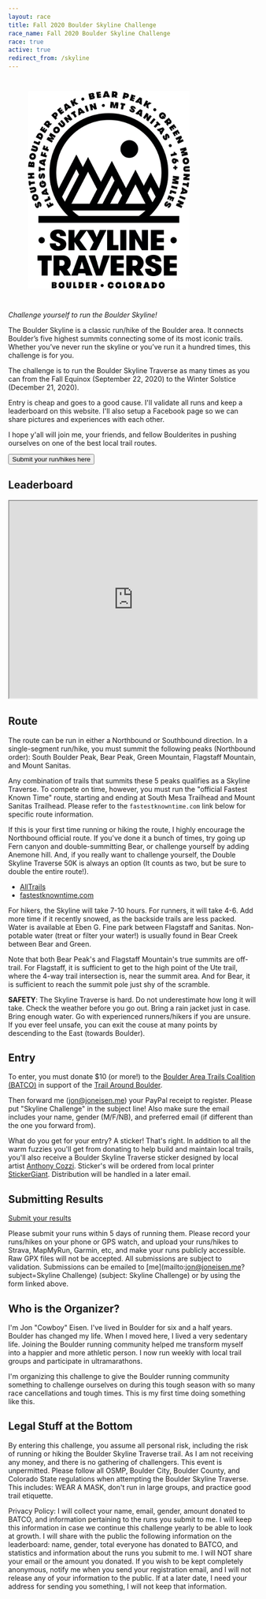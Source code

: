 ```yaml
---
layout: race
title: Fall 2020 Boulder Skyline Challenge
race_name: Fall 2020 Boulder Skyline Challenge
race: true
active: true
redirect_from: /skyline
---
```


<figure class="image race-logo">
  <img src="/img/SkylineChallengeLogo.png" height="400" style="margin: 2em auto;"/>
</figure>

_Challenge yourself to run the Boulder Skyline!_

The Boulder Skyline is a classic run/hike of the Boulder area. It connects Boulder’s five highest summits connecting some of its most iconic trails. Whether you’ve never run the skyline or you’ve run it a hundred times, this challenge is for you.

The challenge is to run the Boulder Skyline Traverse as many times as you can from the Fall Equinox (September 22, 2020) to the Winter Solstice (December 21, 2020).

Entry is cheap and goes to a good cause. I'll validate all runs and keep a leaderboard on this website. I'll also setup a Facebook page so we can share pictures and experiences with each other.

I hope y'all will join me, your friends, and fellow Boulderites in pushing ourselves on one of the best local trail routes.

[<button>Submit your run/hikes here</button>](https://docs.google.com/forms/d/e/1FAIpQLScNAN8OChr28dc17BuSRbvdxX5qxGJaP3rhUGI9MXHOqA3CFw/viewform?usp=sf_link)

## Leaderboard

<iframe src="https://docs.google.com/spreadsheets/d/e/2PACX-1vQJWRnGHmvEDwVGJMmU6Z42mT3sYo3viwn4T9HPL36L87r5_g_m0E_bjOCDUpI1FpmOvFdGSzoYbswD/pubhtml?gid=826706589&amp;single=true&amp;widget=true&amp;headers=false" style="height: 400px; width: 100%;"></iframe>

## Route

The route can be run in either a Northbound or Southbound direction. In a single-segment run/hike, you must summit the following peaks (Northbound order): South Boulder Peak, Bear Peak, Green Mountain, Flagstaff Mountain, and Mount Sanitas.

Any combination of trails that summits these 5 peaks qualifies as a Skyline Traverse. To compete on time, however, you must run the "official Fastest Known Time" route, starting and ending at South Mesa Trailhead and Mount Sanitas Trailhead. Please refer to the `fastestknowntime.com` link below for specific route information.

If this is your first time running or hiking the route, I highly encourage the Northbound official route. If you've done it a bunch of times, try going up Fern canyon and double-summitting Bear, or challenge yourself by adding Anemone hill. And, if you really want to challenge yourself, the Double Skyline Traverse 50K is always an option (It counts as two, but be sure to double the entire route!).

- [AllTrails](https://www.alltrails.com/trail/us/colorado/boulder-skyline-traverse--2)
- [fastestknowntime.com](https://fastestknowntime.com/route/boulder-skyline-traverse-co)

For hikers, the Skyline will take 7-10 hours. For runners, it will take 4-6. Add more time if it recently snowed, as the backside trails are less packed. Water is available at Eben G. Fine park between Flagstaff and Sanitas. Non-potable water (treat or filter your water!) is usually found in Bear Creek between Bear and Green.

Note that both Bear Peak's and Flagstaff Mountain's true summits are off-trail. For Flagstaff, it is sufficient to get to the high point of the Ute trail, where the 4-way trail intersection is, near the summit area. And for Bear, it is sufficient to reach the summit pole just shy of the scramble.

**SAFETY**: The Skyline Traverse is hard. Do not underestimate how long it will take. Check the weather before you go out. Bring a rain jacket just in case. Bring enough water. Go with experienced runners/hikers if you are unsure. If you ever feel unsafe, you can exit the couse at many points by descending to the East (towards Boulder).

## Entry

To enter, you must donate $10 (or more!) to the [Boulder Area Trails Coalition (BATCO)](http://www.bouldertrails.org) in support of the [Trail Around Boulder](http://www.bouldertrails.org/trail-around-boulder/).

Then forward me ([jon@joneisen.me](mailto:jon@joneisen.me)) your PayPal receipt to register. Please put "Skyline Challenge" in the subject line! Also make sure the email includes your name, gender (M/F/NB), and preferred email (if different than the one you forward from).

What do you get for your entry? A sticker! That's right. In addition to all the warm fuzzies you'll get from donating to help build and maintain local trails, you'll also receive a Boulder Skyline Traverse sticker designed by local artist [Anthony Cozzi](http://snowblinded.com). Sticker's will be ordered from local printer [StickerGiant](https://www.stickergiant.com). Distribution will be handled in a later email.

## Submitting Results

[Submit your results](https://docs.google.com/forms/d/e/1FAIpQLScNAN8OChr28dc17BuSRbvdxX5qxGJaP3rhUGI9MXHOqA3CFw/viewform?usp=sf_link)

Please submit your runs within 5 days of running them. Please record your runs/hikes on your phone or GPS watch, and upload your runs/hikes to Strava, MapMyRun, Garmin, etc, and make your runs publicly accessible. Raw GPX files will not be accepted. All submissions are subject to validation. Submissions can be emailed to [me](mailto:jon@joneisen.me?subject=Skyline Challenge) (subject: Skyline Challenge) or by using the form linked above.

## Who is the Organizer?

I'm Jon "Cowboy" Eisen. I've lived in Boulder for six and a half years. Boulder has changed my life. When I moved here, I lived a very sedentary life. Joining the Boulder running community helped me transform myself into a happier and more athletic person. I now run weekly with local trail groups and participate in ultramarathons.

I'm organizing this challenge to give the Boulder running community something to challenge ourselves on during this tough season with so many race cancellations and tough times. This is my first time doing something like this.

## Legal Stuff at the Bottom

By entering this challenge, you assume all personal risk, including the risk of running or hiking the Boulder Skyline Traverse trail. As I am not receiving any money, and there is no gathering of challengers. This event is unpermitted. Please follow all OSMP, Boulder City, Boulder County, and Colorado State regulations when attempting the Boulder Skyline Traverse. This includes: WEAR A MASK, don't run in large groups, and practice good trail etiquette.

Privacy Policy: I will collect your name, email, gender, amount donated to BATCO, and information pertaining to the runs you submit to me. I will keep this information in case we continue this challenge yearly to be able to look at growth. I will share with the public the following information on the leaderboard: name, gender, total everyone has donated to BATCO, and statistics and information about the runs you submit to me. I will NOT share your email or the amount you donated. If you wish to be kept completely anonymous, notify me when you send your registration email, and I will not release any of your information to the public. If at a later date, I need your address for sending you something, I will not keep that information.
